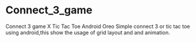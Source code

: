 # Connect_3_game
Connect 3 game X Tic Tac Toe Android Oreo
Simple connect 3 or tic tac toe using android,this show the usage of grid layout and and animation.
